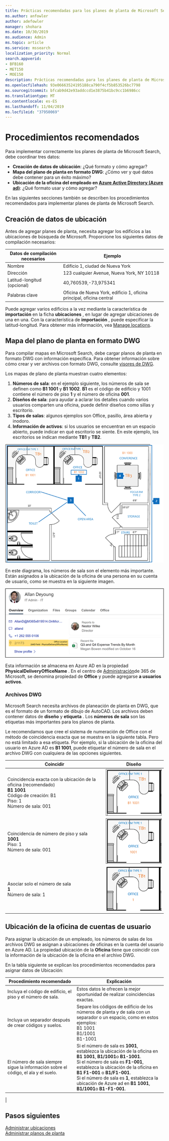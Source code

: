 ```yaml
---
title: Prácticas recomendadas para los planes de planta de Microsoft Search
ms.author: anfowler
author: adefowler
manager: shohara
ms.date: 10/30/2019
ms.audience: Admin
ms.topic: article
ms.service: mssearch
localization_priority: Normal
search.appverid:
- BFB160
- MET150
- MOE150
description: Prácticas recomendadas para los planes de planta de Microsoft Search
ms.openlocfilehash: 93e06663524195188ca790f4cf5b853526bc7798
ms.sourcegitcommit: bfcab9d42e93addccd1e3875b41bc9cc1b6986cc
ms.translationtype: MT
ms.contentlocale: es-ES
ms.lasthandoff: 11/04/2019
ms.locfileid: "37950069"
---
```

# <a name="best-practices"></a>Procedimientos recomendados

Para implementar correctamente los planes de planta de Microsoft Search, debe coordinar tres datos:

- **Creación de datos de ubicación**: ¿Qué formato y cómo agregar?
- **Mapa del plano de planta en formato DWG**: ¿Cómo ver y qué datos debe contener para un éxito máximo?
- **Ubicación de la oficina del empleado en [Azure Active Directory (Azure ad)](https://azure.microsoft.com/services/active-directory/)**: ¿Qué formato usar y cómo agregar? <br>

En las siguientes secciones también se describen los procedimientos recomendados para implementar planes de planta de Microsoft Search.

## <a name="building-location-data"></a>Creación de datos de ubicación
Antes de agregar planes de planta, necesita agregar los edificios a las ubicaciones de búsqueda de Microsoft. Proporcione los siguientes datos de compilación necesarios:

|Datos de compilación necesarios  |Ejemplo  |
|---------|---------|
|Nombre     |    Edificio 1, ciudad de Nueva York     |
|Dirección     |     123 cualquier Avenue, Nueva York, NY 10118  |
|Latitud-longitud (opcional)   |    40,760539,-73,975341      |
|Palabras clave     |    Oficina de Nueva York, edificio 1, oficina principal, oficina central     |

Puede agregar varios edificios a la vez mediante la característica de **importación** en la ficha **ubicaciones** , en lugar de agregar ubicaciones de una en una. Con la característica de **importación** , puede especificar la latitud-longitud. Para obtener más información, vea [Manage locations](manage-locations.md).

## <a name="floor-plan-map-in-dwg-format"></a>Mapa del plano de planta en formato DWG
Para compilar mapas en Microsoft Search, debe cargar planos de planta en formato DWG con información específica. Para obtener información sobre cómo crear y ver archivos con formato DWG, consulte [visores de DWG](https://www.autodesk.in/products/dwg). 

Los mapas de plano de planta muestran cuatro elementos:

1. **Números de sala**: en el ejemplo siguiente, los números de sala se definen como **B1 1001** y **B1 1002**. **B1** es el código de edificio y 1001 contiene el número de piso **1** y el número de oficina **001**.
1. **Diseños de sala**: para ayudar a aclarar los detalles cuando varios usuarios comparten una oficina, puede definir diseños como sillas y escritorio.
1. **Tipos de salas**: algunos ejemplos son Office, pasillo, área abierta y inodoro.
1. **Información de activos**: si los usuarios se encuentran en un espacio abierto, puede indicar en qué escritorio se siente. En este ejemplo, los escritorios se indican mediante **TB1** y **TB2**.

![Mapa de oficina simple que muestra cómo etiquetar los números de sala, los activos y los tipos de sala](media/Floorplans-LayoutwithCallouts.png)

En este diagrama, los números de sala son el elemento más importante. Están asignados a la ubicación de la oficina de una persona en su cuenta de usuario, como se muestra en la siguiente imagen.

![Ficha Información general de la tarjeta de resultados de búsqueda de personas que muestra los detalles del usuario, incluida la ubicación de la oficina](media/floorplans-peoplecard.png)

Esta información se almacena en Azure AD en la propiedad **PhysicalDeliveryOfficeName** . En el centro de [Administración](https://admin.microsoft.com)de 365 de Microsoft, se denomina propiedad de **Office** y puede agregarse **a usuarios activos**.

### <a name="dwg-files"></a>Archivos DWG
Microsoft Search necesita archivos de planeación de planta en DWG, que es el formato de un formato de dibujo de AutoCAD. Los archivos deben contener datos de **diseño** y **etiqueta** . Los **números de sala** son las etiquetas más importantes para los planos de planta.

Le recomendamos que cree el sistema de numeración de Office con el método de coincidencia exacta que se muestra en la siguiente tabla. Pero no está limitado a esa etiqueta. Por ejemplo, si la ubicación de la oficina del usuario en Azure AD es **B1 1001**, puede etiquetar el número de sala en el archivo DWG con cualquiera de las opciones siguientes.

|Coincidir  |Diseño  |
|---------|---------|
|Coincidencia exacta con la ubicación de la oficina (recomendado) <br> **B1 1001** <br> Código de creación: B1<br>Piso: 1 <br>Número de sala: 001    |    ![Un solo plano de planta de oficina con el número de oficina "B1 1001".](media/floorplans-layoutexactmatch.png)     |
|Coincidencia de número de piso y sala <br> **1001**<br>Piso: 1 <br>Número de sala: 001    |   ![Un solo plano de planta de oficina con el número de oficina "1001".](media/floorplans-layoutfloorroom.png)   |
|Asociar solo el número de sala <br> **1**<br>Número de sala: 1        |    ![Mapa de piso único de oficina con el número de oficina "1"](media/floorplans-layoutroomonly.png)     |

## <a name="user-account-office-location"></a>Ubicación de la oficina de cuentas de usuario
Para asignar la ubicación de un empleado, los números de salas de los archivos DWG se asignan a ubicaciones de oficinas en la cuenta del usuario en Azure AD. La propiedad ubicación de la **Oficina** tiene que coincidir con la información de la ubicación de la oficina en el archivo DWG.

En la tabla siguiente se explican los procedimientos recomendados para asignar datos de Ubicación:

|Procedimiento recomendado  |Explicación |
|---------|---------|
|Incluya el código de edificio, el piso y el número de sala.     |   Estos datos le ofrecen la mejor oportunidad de realizar coincidencias exactas.     |
|Incluya un separador después de crear códigos y suelos.     |  Separe los códigos de edificio de los números de planta y de sala con un separador o un espacio, como en estos ejemplos:<br> B1 1001<br> B1/1001 <br> B1-1001   |
|El número de sala siempre sigue la información sobre el código, el ala y el suelo.     |  Si el número de sala es **1001**, establezca la ubicación de la oficina en **B1 1001**, **B1/1001**o **B1-1001**. <br> Si el número de sala es **F1-001**, establezca la ubicación de la oficina en **B1 F1-001** o **B1/F1-001**. <br> Si el número de sala es **1**, establezca la ubicación de Azure ad en **B1 1001**, **B1/1001**o **B1-F1-001**.       |
|

## <a name="next-steps"></a>Pasos siguientes
[Administrar ubicaciones](manage-locations.md)<br>
[Administrar planos de planta](manage-floorplans.md)